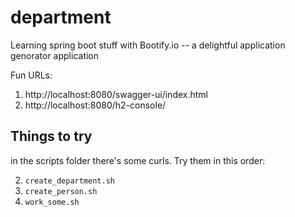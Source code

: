 # department

Learning spring boot stuff with Bootify.io -- a delightful application genorator application

Fun URLs: 

1. http://localhost:8080/swagger-ui/index.html
2. http://localhost:8080/h2-console/


## Things to try

in the scripts folder there's some curls.  Try them in this order:

2. `create_department.sh`
3. `create_person.sh`
4. `work_some.sh`



